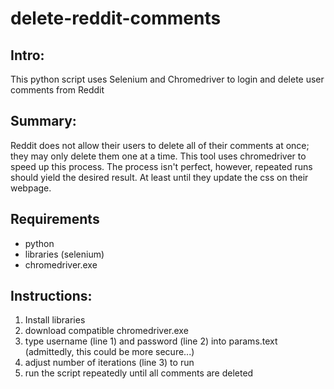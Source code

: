 # delete-reddit-comments
## Intro: 
This python script uses Selenium and Chromedriver to login and delete user comments from Reddit

## Summary:
Reddit does not allow their users to delete all of their comments at once; they may only delete them one at a time. This tool uses chromedriver to speed up this process. The process isn't perfect, however, repeated runs should yield the desired result. At least until they update the css on their webpage.

## Requirements
- python
- libraries (selenium)
- chromedriver.exe

## Instructions:
1. Install libraries
2. download compatible chromedriver.exe
3. type username (line 1) and password (line 2) into params.text (admittedly, this could be more secure...)
4. adjust number of iterations (line 3) to run
5. run the script repeatedly until all comments are deleted
